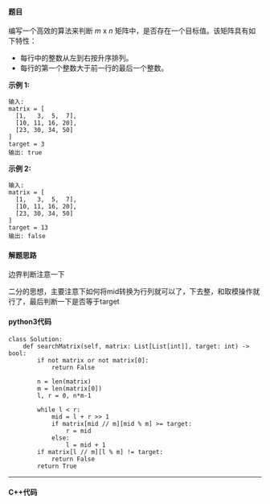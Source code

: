 #### 题目


编写一个高效的算法来判断 *m* x *n* 矩阵中，是否存在一个目标值。该矩阵具有如下特性：

- 每行中的整数从左到右按升序排列。
- 每行的第一个整数大于前一行的最后一个整数。

**示例 1:**

```
输入:
matrix = [
  [1,   3,  5,  7],
  [10, 11, 16, 20],
  [23, 30, 34, 50]
]
target = 3
输出: true
```

**示例 2:**

```
输入:
matrix = [
  [1,   3,  5,  7],
  [10, 11, 16, 20],
  [23, 30, 34, 50]
]
target = 13
输出: false
```



#### 解题思路

边界判断注意一下

二分的思想，主要注意下如何将mid转换为行列就可以了，下去整，和取模操作就行了，最后判断一下是否等于target



#### python3代码

```
class Solution:
    def searchMatrix(self, matrix: List[List[int]], target: int) -> bool:
        if not matrix or not matrix[0]:
            return False
        
        n = len(matrix)
        m = len(matrix[0])
        l, r = 0, n*m-1

        while l < r:
            mid = l + r >> 1
            if matrix[mid // m][mid % m] >= target:
                r = mid
            else:
                l = mid + 1
        if matrix[l // m][l % m] != target:
            return False
        return True
```



****

#### C++代码

```

```

